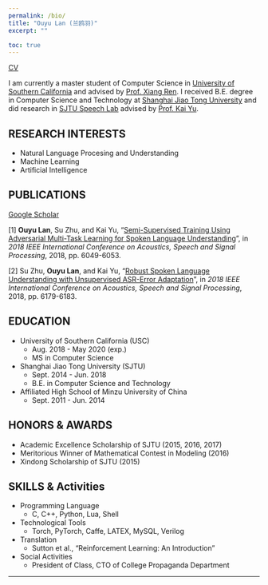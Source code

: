 ```yaml
---
permalink: /bio/
title: "Ouyu Lan (兰鸥羽)"
excerpt: ""

toc: true
---
```

[CV](https://drive.google.com/file/d/1JCSfzP9o4xTmkvtVKJKSwxxSo9qMi4ae/view?usp=sharing)

I am currently a master student of Computer Science in [University of Southern California](https://www.cs.usc.edu/) and advised by [Prof. Xiang Ren](http://www-bcf.usc.edu/~xiangren/). I received B.E. degree in Computer Science and Technology at [Shanghai Jiao Tong University](http://www.sjtu.edu.cn) and did research in [SJTU Speech Lab](https://speechlab.sjtu.edu.cn/) advised by [Prof. Kai Yu](https://speechlab.sjtu.edu.cn/~kyu/). 

<!--
## BASIC INFO
* Gender: Female
* Nationality: SHE (畲族), Chinese
* Birth: 08/20/1996
-->

## RESEARCH INTERESTS
* Natural Language Procesing and Understanding
* Machine Learning
* Artificial Intelligence

## PUBLICATIONS 
[Google Scholar](https://scholar.google.com/citations?authuser=1&user=HRCHFNQAAAAJ)

[1] **Ouyu Lan**, Su Zhu, and Kai Yu, “[Semi-Supervised Training Using Adversarial Multi-Task Learning for Spoken Language Understanding](https://speechlab.sjtu.edu.cn/papers/oyl11-lan-icassp18.pdf)”, in *2018 IEEE International Conference on Acoustics, Speech and Signal Processing*, 2018, pp. 6049-6053.

[2] Su Zhu, **Ouyu Lan**, and Kai Yu, “[Robust Spoken Language Understanding with Unsupervised ASR-Error Adaptation](https://speechlab.sjtu.edu.cn/papers/sz128-zhu-icassp18.pdf)”, in *2018 IEEE International Conference on Acoustics, Speech and Signal Processing*, 2018, pp. 6179-6183.

## EDUCATION
* University of Southern California (USC)
	* Aug. 2018 - May 2020 (exp.)
	* MS in Computer Science
* Shanghai Jiao Tong University (SJTU)
	* Sept. 2014 - Jun. 2018 
	* B.E. in Computer Science and Technology
* Affiliated High School of Minzu University of China
	* Sept. 2011 - Jun. 2014

<!--## WORK EXPERIENCE-->

## HONORS & AWARDS
* Academic Excellence Scholarship of SJTU (2015, 2016, 2017)
* Meritorious Winner of Mathematical Contest in Modeling (2016)
* Xindong Scholarship of SJTU (2015)

## SKILLS & Activities 
* Programming Language 
	* C, C++, Python, Lua, Shell
* Technological Tools 
	* Torch, PyTorch, Caffe, LATEX, MySQL, Verilog
* Translation
	* Sutton et al., “Reinforcement Learning: An Introduction” 
* Social Activities
	* President of Class, CTO of College Propaganda Department

---

